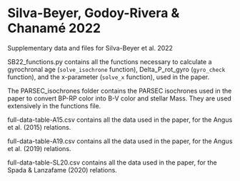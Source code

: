 # Silva-Beyer, Godoy-Rivera & Chanamé 2022

Supplementary data and files for Silva-Beyer et al. 2022

SB22_functions.py contains all the functions necessary to calculate a gyrochronal age (```solve_isochrone``` function), Delta_P_rot_gyro (```gyro_check``` function), and the x-parameter (```solve_x``` function), used in the paper.

The PARSEC_isochrones folder contains the PARSEC isochrones used in the paper to convert BP-RP color into B-V color and stellar Mass. They are used extensively in the functions file. 

full-data-table-A15.csv contains all the data used in the paper, for the Angus et al. (2015) relations. 

full-data-table-A19.csv contains all the data used in the paper, for the Angus et al. (2019) relations.

full-data-table-SL20.csv contains all the data used in the paper, for the Spada & Lanzafame (2020) relations.
